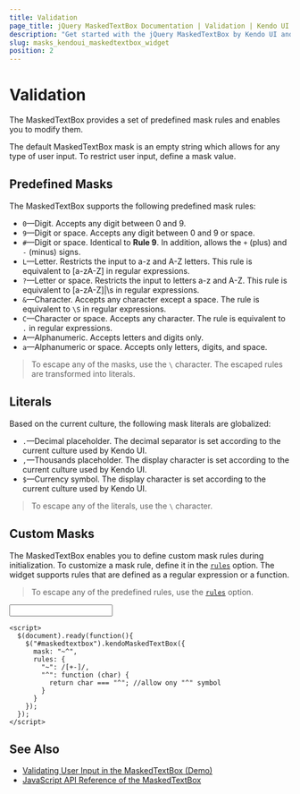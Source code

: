 ```yaml
---
title: Validation
page_title: jQuery MaskedTextBox Documentation | Validation | Kendo UI
description: "Get started with the jQuery MaskedTextBox by Kendo UI and use its predefined and custom masks."
slug: masks_kendoui_maskedtextbox_widget
position: 2
---
```


# Validation

The MaskedTextBox provides a set of predefined mask rules and enables you to modify them.

The default MaskedTextBox mask is an empty string which allows for any type of user input. To restrict user input, define a mask value.

## Predefined Masks

The MaskedTextBox supports the following predefined mask rules:
- `0`&mdash;Digit. Accepts any digit between 0 and 9.
- `9`&mdash;Digit or space. Accepts any digit between 0 and 9 or space.
- `#`&mdash;Digit or space. Identical to **Rule 9**. In addition, allows the `+` (plus) and `-` (minus) signs.
- `L`&mdash;Letter. Restricts the input to a-z and A-Z letters. This rule is equivalent to [a-zA-Z] in regular expressions.
- `?`&mdash;Letter or space. Restricts the input to letters a-z and A-Z. This rule is equivalent to [a-zA-Z]|\s in regular expressions.
- `&`&mdash;Character. Accepts any character except a space. The rule is equivalent to `\S` in regular expressions.
- `C`&mdash;Character or space. Accepts any character. The rule is equivalent to `.` in regular expressions.
- `A`&mdash;Alphanumeric. Accepts letters and digits only.
- `a`&mdash;Alphanumeric or space. Accepts only letters, digits, and space.

> To escape any of the masks, use the `\` character. The escaped rules are transformed into literals.

## Literals

Based on the current culture, the following mask literals are globalized:
- `.`&mdash;Decimal placeholder. The decimal separator is set according to the current culture used by Kendo UI.
- `,`&mdash;Thousands placeholder. The display character is set according to the current culture used by Kendo UI.
- `$`&mdash;Currency symbol. The display character is set according to the current culture used by Kendo UI.

> To escape any of the literals, use the `\` character.

## Custom Masks

The MaskedTextBox enables you to define custom mask rules during initialization. To customize a mask rule, define it in the [`rules`](/api/web/maskedtextbox#configuration-rules) option. The widget supports rules that are defined as a regular expression or a function.

> To escape any of the predefined rules, use the [`rules`](/api/web/maskedtextbox#configuration-rules) option.

   <input id="maskedtextbox">

    <script>
      $(document).ready(function(){
        $("#maskedtextbox").kendoMaskedTextBox({
          mask: "~^",
          rules: {
            "~": /[+-]/,
            "^": function (char) {
              return char === "^"; //allow ony "^" symbol
            }
          }
        });
      });
    </script>

## See Also

* [Validating User Input in the MaskedTextBox (Demo)](https://demos.telerik.com/kendo-ui/maskedtextbox/validation)
* [JavaScript API Reference of the MaskedTextBox](/api/javascript/ui/maskedtextbox)
